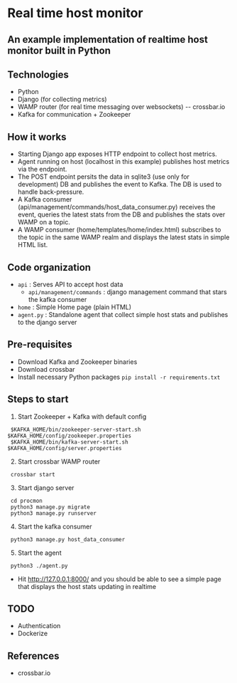 # Real time host monitor

## An example implementation of realtime host monitor built in Python

## Technologies
 * Python
 * Django (for collecting metrics)
 * WAMP router (for real time messaging over websockets) -- crossbar.io
 * Kafka for communication + Zookeeper

## How it works
 * Starting Django app exposes HTTP endpoint to collect host metrics.
 * Agent running on host (localhost in this example) publishes host metrics via the endpoint.
 * The POST endpoint persits the data in sqlite3 (use only for development) DB and publishes the event to Kafka. The DB is used to handle back-pressure.
 * A Kafka consumer (api/management/commands/host_data_consumer.py) receives the event, queries the latest stats from the DB and publishes the stats over WAMP on a topic.
 * A WAMP consumer (home/templates/home/index.html) subscribes to the topic in the same WAMP realm and displays the latest stats in simple HTML list.

## Code organization
 * `api` : Serves API to accept host data
   * `api/management/commands` : django management command that stars the kafka consumer
 * `home` : Simple Home page (plain HTML)
 * `agent.py` : Standalone agent that collect simple host stats and publishes to the django server

## Pre-requisites
 * Download Kafka and Zookeeper binaries
 * Download crossbar
 * Install necessary Python packages
   `pip install -r requirements.txt`

## Steps to start
 1. Start Zookeeper + Kafka with default config
```
 $KAFKA_HOME/bin/zookeeper-server-start.sh $KAFKA_HOME/config/zookeeper.properties
 $KAFKA_HOME/bin/kafka-server-start.sh $KAFKA_HOME/config/server.properties
```
 2. Start crossbar WAMP router
```
 crossbar start
```
 3. Start django server
```
 cd procmon
 python3 manage.py migrate
 python3 manage.py runserver
```
 4. Start the kafka consumer
```
 python3 manage.py host_data_consumer
```
 5. Start the agent
```
 python3 ./agent.py
```

 * Hit http://127.0.0.1:8000/ and you should be able to see a simple page that displays the host stats updating in realtime

## TODO
 * Authentication
 * Dockerize

## References
 * crossbar.io